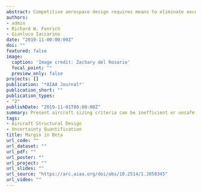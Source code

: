 ```yaml
---
abstract: Competitive aerospace design requires means to eliminate excessive margin; this can be accomplished by reformulating one’s notion of margin. This paper reviews a novel framing of the problem—precision margin—and introduces a new implementation using the first-order reliability method (FORM) for fast probability integration with principled design margin. This paper demonstrates that our margin in beta (MIB) approach preserves the incentive structure of traditional approaches, can enable lower weight penalties, is computationally tractable for practical engineering problems, and is provably conservative at a user-defined confidence level. This paper demonstrates FORM+MIB in the sizing of a cantilever beam, and in the design of a complex, multidisciplinary supersonic nozzle.
authors:
- admin
- Richard W. Fenrich
- Gianluca Iaccarino
date: "2019-11-00:00:00Z"
doi: ""
featured: false
image:
  caption: 'Image credit: Zachary del Rosario'
  focal_point: ""
  preview_only: false
projects: []
publication: '*AIAA Journal*'
publication_short: ""
publication_types:
- "2"
publishDate: "2019-11-01T00:00:00Z"
summary: Present aircraft sizing criteria can be inefficient or unsafe. In this work I develop provably conservative alternatives.
tags:
- Aircraft Structural Design
- Uncertainty Quantification
title: Margin in Beta
url_code: ""
url_dataset: ""
url_pdf: ""
url_poster: ""
url_project: ""
url_slides: ""
url_source: "https://arc.aiaa.org/doi/abs/10.2514/1.J058345"
url_video: ""
---
```


